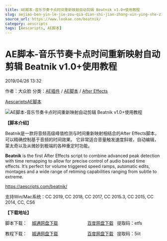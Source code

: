 ```yaml
---
title: AE脚本-音乐节奏卡点时间重新映射自动剪辑 Beatnik v1.0+使用教程
slug: aejiao-ben-yin-le-jie-zou-qia-dian-shi-jian-zhong-xin-ying-she-zi-dong-jian-ji-beatnik-v1-0-shi-yong-jiao-cheng
source_url: https://www.lookae.com/beatnik/
category: aescripts
tags: [Aescaripts, AE脚本]
---
```

# AE脚本-音乐节奏卡点时间重新映射自动剪辑 Beatnik v1.0+使用教程

2019/04/26 13:32

作者：大众脸
分类：[AE插件](https://www.lookae.com/after-effects/aechajian/) / [AE脚本](https://www.lookae.com/after-effects/aescripts/) / [After Effects](https://www.lookae.com/after-effects/)

[Aescaripts](https://www.lookae.com/tag/aescaripts/)[AE脚本](https://www.lookae.com/tag/ae%e8%84%9a%e6%9c%ac/)

![AE脚本-音乐节奏卡点时间重新映射自动剪辑 Beatnik v1.0+使用教程](https://www.lookae.com/wp-content/uploads/2019/04/Beatnik.jpg "AE脚本-音乐节奏卡点时间重新映射自动剪辑 Beatnik v1.0+使用教程-LookAE.com")

**【脚本介绍】**

Beatnik是一款将音频高级峰值检测与时间重新映射相结合的After Effects脚本，可以精确控制基于音频的时间效果。 它非常适合音量触发速度斜坡，自动编辑，蒙太奇以及从微妙到极端的各种重定时功能。

**Beatnik** is the first After Effects script to combine advanced peak detection with time remapping to allow for precise control of audio based time effects. It’s perfect for volume triggered speed ramps, automatic edits, montages and a wide range of retiming capabilities ranging from subtle to extreme.

https://aescripts.com/beatnik/

支持Win/Mac系统：CC 2019, CC 2018, CC 2017, CC 2015.3, CC 2015, CC 2014, CC, CS6

**【下载地址】**

脚本下载：    [城通网盘下载](https://lookae.ctfile.com/fs/680462-368500040)                        [百度网盘下载](https://pan.baidu.com/s/1Eo9E861DqikpEEO5oIvYUg)   提取码：etfs

教程下载：    [城通网盘下载](https://lookae.ctfile.com/fs/680462-368500750)                        [百度网盘下载](https://pan.baidu.com/s/1jcLGDPzS4iac8zm83Y9UlA)   提取码：5iit
